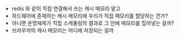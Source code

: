 - redis 와 같이 직접 연결해서 쓰는 캐시 메모리 말고
- 하드웨어에 존재하는 캐시 메모리에 우리가 직접 메모리를 할당하는 건가?
- 아니면 운영체제가 직접 스케줄링의 결과로 그 안에 메모리를 집어넣는 걸까?
- 브라우저의 캐시 메모리는 어디에 저장되는 걸까